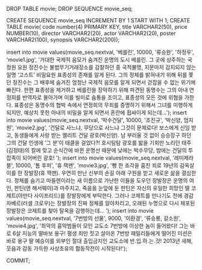 DROP TABLE movie;
DROP SEQUENCE movie_seq;

CREATE SEQUENCE movie_seq INCREMENT BY 1 START WITH 1;
CREATE TABLE movie(
code number(4) PRIMARY KEY,
title VARCHAR2(50),
price NUMBER(10),
director VARCHAR2(20),
actor VARCHAR2(20),
poster VARCHAR2(100),
synopsis VARCHAR2(200));

insert into movie values(movie_seq.nextval,
'베를린',  10000, '류승완', '하정우', 'movie1.jpg',
'거대한 국제적 음모가 숨겨진 운명의 도시 베를린.
 그 곳에 상주하는 국정원 요원 정진수는 불법무기거래장소를 감찰하던 중 국적불명, 지문마저 감지되지 않는 일명 ‘고스트’ 비밀요원 표종성의 존재를 알게 된다. 그의 정체를 밝혀내기 위해 뒤를 쫓던 정진수는 그 배후에 숨겨진 엄청난 국제적 음모를 알게 되면서 걷잡을 수 없는 위기에 빠진다.
 한편 표종성을 제거하고 베를린을 장악하기 위해 파견된 동명수는 그의 아내 연정희를 반역자로 몰아가며 이를 빌미로 숨통을 조이고, 표종성의 모든 것에 위협을 가한다. 표종성은 동명수의 협박 속에서 연정희의 무죄를 증명하기 위해서 그녀를 미행하게 되지만, 예상치 못한 아내의 비밀을 알게 되면서 혼란에 휩싸이게 되는데...');
insert into movie values(movie_seq.nextval,
'박수건달',  10000, '조진규', '박신양, 엄지원', 'movie2.jpg',
'건달로 사느냐, 무당으로 사느냐 그것이 문제로다!
보스에게 신임 받고, 동생들에게 사랑 받는 엘리트 건달 광호(박신양). 
남 부러울 것 없이 승승장구 하던 그의 건달 인생에 ‘그 분’이 태클을 걸었다?! 
호시탐탐 광호를 밟을 기회만 노리던 태주(김정태)의 칼에 맞고 순식간에 바뀐 운명선 때문에 
 낮에는 박수무당, 밤에는 건달의 투잡족이 되어버린 광호! ');
insert into movie values(movie_seq.nextval,
'레미제라블',  10000, '톰 후퍼', '휴 잭맨', 'movie3.jpg',
'빵 한 조각을 훔친 죄로 19년의 감옥살이를 한 장발장(휴 잭맨). 우연히 만난 신부의 손길 아래 구원을 받고 새로운 삶을 결심한다. 정체를 숨기고 마들렌이라는 새 이름으로 가난한 이들을 도우던 장발장은 운명의 여인, 판틴(앤 해서웨이)과 마주치고, 죽음을 눈앞에 둔 판틴은 자신의 유일한 희망인 딸 코제트(아만다 사이프리드)를 장발장에게 부탁한다. 그러나 코제트를 만나기도 전에 경감 자베르(러셀 크로우)는 장발장의 진짜 정체를 알아차리고, 오래된 누명으로 다시 체포된 장발장은 코제트를 찾아 탈옥을 감행하는데… ');
insert into movie values(movie_seq.nextval,
'7번방의 선물',  9000, '이환경', '류승룡, 갈소원', 'movie4.jpg',
'최악의 흉악범들이 모인 교도소 7번방에 이상한 놈이 들어왔다!
 그는 바로 6살 지능의 딸바보 용구! 
 평생 죄만 짓고 살아온 7번방 패밀리들에게 떨어진 미션은 바로 용구 딸 예승이를 외부인 절대 출입금지인 교도소에 반.입.하.는.것!
 2013년 새해, 웃음과 감동 가득한 사상초유의 합동작전이 시작된다!');

COMMIT;